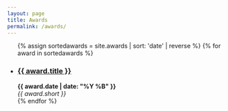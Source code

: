 ```yaml
---
layout: page
title: Awards
permalink: /awards/
---
```


<ul>
  {% assign sortedawards = site.awards | sort: 'date' | reverse %}
  {% for award in sortedawards %}
    <li>
      <h3><a href="{{ award.url }}">{{ award.title }}</a></h3>
      <b> {{ award.date | date: "%Y %B" }} </b><br> 
      <i>{{ award.short }}</i>
    </li>
  {% endfor %}
</ul>
